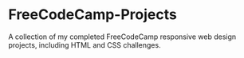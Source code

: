 # FreeCodeCamp-Projects
A collection of my completed FreeCodeCamp responsive web design projects, including HTML and CSS challenges.

